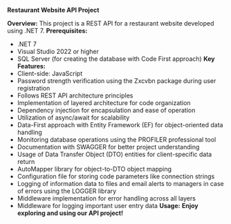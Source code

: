 **Restaurant Website API Project**

**Overview:**
This project is a REST API for a restaurant website developed using .NET 7.
**Prerequisites:**
* .NET 7
* Visual Studio 2022 or higher
* SQL Server (for creating the database with Code First approach)
**Key Features:**
* Client-side: JavaScript
* Password strength verification using the Zxcvbn package during user registration
* Follows REST API architecture principles
* Implementation of layered architecture for code organization
* Dependency injection for encapsulation and ease of operation
* Utilization of async/await for scalability
* Data-First approach with Entity Framework (EF) for object-oriented data handling
* Monitoring database operations using the PROFILER professional tool
* Documentation with SWAGGER for better project understanding
* Usage of Data Transfer Object (DTO) entities for client-specific data return
* AutoMapper library for object-to-DTO object mapping
* Configuration file for storing code parameters like connection strings
* Logging of information data to files and email alerts to managers in case of errors using the LOGGER library
* Middleware implementation for error handling across all layers
* Middleware for logging important user entry data
**Usage:**
**Enjoy exploring and using our API project!**

